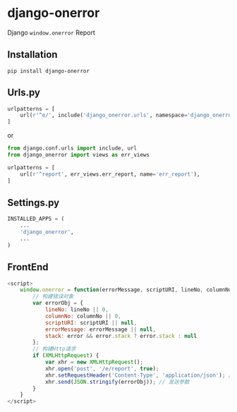 # django-onerror
Django ``window.onerror`` Report

## Installation
```shell
pip install django-onerror
```

## Urls.py
```python
urlpatterns = [
    url(r'^e/', include('django_onerror.urls', namespace='django_onerror')),
]
```
or
```python
from django.conf.urls import include, url
from django_onerror import views as err_views

urlpatterns = [
    url(r'^report', err_views.err_report, name='err_report'),
]
```

## Settings.py
```python
INSTALLED_APPS = (
    ...
    'django_onerror',
    ...
)
```

## FrontEnd
```javascript
<script>
    window.onerror = function(errorMessage, scriptURI, lineNo, columnNo, error) {
        // 构建错误对象
        var errorObj = {
            lineNo: lineNo || 0,
            columnNo: columnNo || 0,
            scriptURI: scriptURI || null,
            errorMessage: errorMessage || null,
            stack: error && error.stack ? error.stack : null
        };
        // 构建Http请求
        if (XMLHttpRequest) {
            var xhr = new XMLHttpRequest();
            xhr.open('post', '/e/report', true);
            xhr.setRequestHeader('Content-Type', 'application/json'); // 设置请求头
            xhr.send(JSON.stringify(errorObj)); // 发送参数
        }
    }
</script>
```
